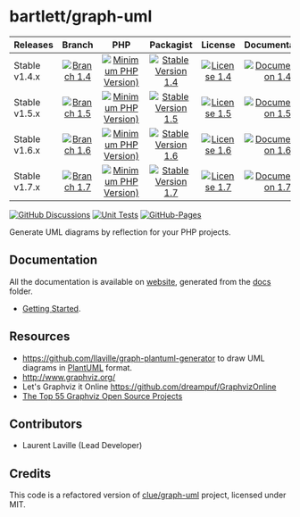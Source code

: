<!-- markdownlint-disable MD013 -->
# bartlett/graph-uml

| Releases      |                   Branch                    |                              PHP                              |                         Packagist                         |                    License                     |                          Documentation                           |
|:--------------|:-------------------------------------------:|:-------------------------------------------------------------:|:---------------------------------------------------------:|:----------------------------------------------:|:----------------------------------------------------------------:|
| Stable v1.4.x | [![Branch 1.4][Branch_14x-img]][Branch_14x] | [![Minimum PHP Version)][PHPVersion_14x-img]][PHPVersion_14x] | [![Stable Version 1.4][Packagist_14x-img]][Packagist_14x] | [![License 1.4][License_14x-img]][License_14x] | [![Documentation 1.4][Documentation_14x-img]][Documentation_14x] |
| Stable v1.5.x | [![Branch 1.5][Branch_15x-img]][Branch_15x] | [![Minimum PHP Version)][PHPVersion_15x-img]][PHPVersion_15x] | [![Stable Version 1.5][Packagist_15x-img]][Packagist_15x] | [![License 1.5][License_15x-img]][License_15x] | [![Documentation 1.5][Documentation_15x-img]][Documentation_15x] |
| Stable v1.6.x | [![Branch 1.6][Branch_16x-img]][Branch_16x] | [![Minimum PHP Version)][PHPVersion_16x-img]][PHPVersion_16x] | [![Stable Version 1.6][Packagist_16x-img]][Packagist_16x] | [![License 1.6][License_16x-img]][License_16x] | [![Documentation 1.6][Documentation_16x-img]][Documentation_16x] |
| Stable v1.7.x | [![Branch 1.7][Branch_17x-img]][Branch_17x] | [![Minimum PHP Version)][PHPVersion_17x-img]][PHPVersion_17x] | [![Stable Version 1.7][Packagist_17x-img]][Packagist_17x] | [![License 1.7][License_17x-img]][License_17x] | [![Documentation 1.7][Documentation_17x-img]][Documentation_17x] |

[Branch_14x-img]: https://img.shields.io/badge/branch-1.4-orange
[Branch_14x]: https://github.com/llaville/graph-uml/tree/1.4
[PHPVersion_14x-img]: https://img.shields.io/packagist/php-v/bartlett/graph-uml/1.4.0
[PHPVersion_14x]: https://www.php.net/supported-versions.php
[Packagist_14x-img]: https://img.shields.io/badge/packagist-v1.4.0-blue
[Packagist_14x]: https://packagist.org/packages/bartlett/graph-uml
[License_14x-img]: https://img.shields.io/packagist/l/bartlett/graph-uml
[License_14x]: https://github.com/llaville/graph-uml/blob/1.4/LICENSE
[Documentation_14x-img]: https://img.shields.io/badge/documentation-v1.4-green
[Documentation_14x]: https://github.com/llaville/graph-uml/tree/1.4/docs

[Branch_15x-img]: https://img.shields.io/badge/branch-1.5-orange
[Branch_15x]: https://github.com/llaville/graph-uml/tree/1.5
[PHPVersion_15x-img]: https://img.shields.io/packagist/php-v/bartlett/graph-uml/1.5.0
[PHPVersion_15x]: https://www.php.net/supported-versions.php
[Packagist_15x-img]: https://img.shields.io/badge/packagist-v1.5.0-blue
[Packagist_15x]: https://packagist.org/packages/bartlett/graph-uml
[License_15x-img]: https://img.shields.io/packagist/l/bartlett/graph-uml
[License_15x]: https://github.com/llaville/graph-uml/blob/1.5/LICENSE
[Documentation_15x-img]: https://img.shields.io/badge/documentation-v1.5-green
[Documentation_15x]: https://github.com/llaville/graph-uml/tree/1.5/docs

[Branch_16x-img]: https://img.shields.io/badge/branch-1.6-orange
[Branch_16x]: https://github.com/llaville/graph-uml/tree/1.6
[PHPVersion_16x-img]: https://img.shields.io/packagist/php-v/bartlett/graph-uml/1.6.0
[PHPVersion_16x]: https://www.php.net/supported-versions.php
[Packagist_16x-img]: https://img.shields.io/badge/packagist-v1.6.0-blue
[Packagist_16x]: https://packagist.org/packages/bartlett/graph-uml
[License_16x-img]: https://img.shields.io/packagist/l/bartlett/graph-uml
[License_16x]: https://github.com/llaville/graph-uml/blob/1.6/LICENSE
[Documentation_16x-img]: https://img.shields.io/badge/documentation-v1.6-green
[Documentation_16x]: https://github.com/llaville/graph-uml/tree/1.6/docs

[Branch_17x-img]: https://img.shields.io/badge/branch-1.7-orange
[Branch_17x]: https://github.com/llaville/graph-uml/tree/1.7
[PHPVersion_17x-img]: https://img.shields.io/packagist/php-v/bartlett/graph-uml/1.7.0
[PHPVersion_17x]: https://www.php.net/supported-versions.php
[Packagist_17x-img]: https://img.shields.io/badge/packagist-v1.7.0-blue
[Packagist_17x]: https://packagist.org/packages/bartlett/graph-uml
[License_17x-img]: https://img.shields.io/packagist/l/bartlett/graph-uml
[License_17x]: https://github.com/llaville/graph-uml/blob/1.7/LICENSE
[Documentation_17x-img]: https://img.shields.io/badge/documentation-v1.7-green
[Documentation_17x]: https://github.com/llaville/graph-uml/tree/1.7/docs

[![GitHub Discussions](https://img.shields.io/github/discussions/llaville/graph-uml)](https://github.com/llaville/graph-uml/discussions)
[![Unit Tests](https://github.com/llaville/graph-uml/actions/workflows/unit-tests.yaml/badge.svg)](https://github.com/llaville/graph-uml/actions/workflows/unit-tests.yaml)
[![GitHub-Pages](https://github.com/llaville/graph-uml/actions/workflows/gh-pages.yml/badge.svg)](https://github.com/llaville/graph-uml/actions/workflows/gh-pages.yml)

Generate UML diagrams by reflection for your PHP projects.

## Documentation

All the documentation is available on [website](https://llaville.github.io/graph-uml/1.7),
generated from the [docs](https://github.com/llaville/graph-uml/tree/1.7/docs) folder.

* [Getting Started](docs/getting-started.md).

## Resources

* <https://github.com/llaville/graph-plantuml-generator> to draw UML diagrams in [PlantUML](https://plantuml.com/) format.
* <http://www.graphviz.org/>
* Let's Graphviz it Online <https://github.com/dreampuf/GraphvizOnline>
* [The Top 55 Graphviz Open Source Projects](https://awesomeopensource.com/projects/graphviz)

## Contributors

* Laurent Laville (Lead Developer)

## Credits

This code is a refactored version of [clue/graph-uml](https://github.com/clue/graph-uml) project, licensed under MIT.
